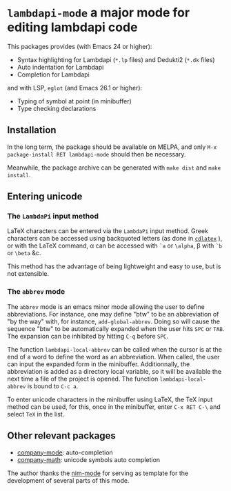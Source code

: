 `lambdapi-mode` a major mode for editing lambdapi code
=======================================================

This packages provides (with Emacs 24 or higher):
* Syntax highlighting for Lambdapi (`*.lp` files) and Dedukti2 (`*.dk` files)
* Auto indentation for Lambdapi
* Completion for Lambdapi

and with LSP, `eglot` (and Emacs 26.1 or higher):
* Typing of symbol at point (in minibuffer)
* Type checking declarations

Installation
------------
In the long term, the package should be available on MELPA, and only `M-x
package-install RET lambdapi-mode` should then be necessary.

Meanwhile, the package archive can be generated with 
`make dist` and `make install`.

Entering unicode
----------------
### The `LambdaPi` input method
LaTeX characters can be entered via the `LambdaPi` input method. 
Greek characters can be accessed using backquoted letters (as done in
[`cdlatex`](https://www.gnu.org/software/emacs/manual/html_node/org/CDLaTeX-mode.html)
), or with the LaTeX command, α can be accessed with `` `a `` or `\alpha`, β
with `` `b `` or `\beta` &c.

This method has the advantage of being lightweight and easy to use, but is not
extensible.

### The `abbrev` mode
The `abbrev` mode is an emacs minor mode allowing the user to define
abbreviations. For instance, one may define "btw" to be an abbreviation of "by
the way" with, for instance, `add-global-abbrev`. Doing so will cause the
sequence "btw" to be automatically expanded when the user hits `SPC` or `TAB`.
The expansion can be inhibited by hitting `C-q` before `SPC`.

The function `lambdapi-local-abbrev` can be called when the
cursor is at the end of a word to define the word as an abbreviation. When
called, the user can input the expanded form in the minibuffer. Additionnally,
the abbreviation is added as a directory local variable, so it will be available
the next time a file of the project is opened. The function
`lambdapi-local-abbrev` is bound to `C-c a`.

To enter unicode characters in the minibuffer using LaTeX, the TeX input method
can be used, for this, once in the minibuffer, enter `C-x RET C-\` and select
`TeX` in the list.

Other relevant packages
-----------------------
* [company-mode](https://github.com/company-mode/company-mode): auto-completion
* [company-math](https://github.com/vspinu/company-math): unicode symbols auto
  completion

The author thanks the [nim-mode](https://github.com/nim-lang/nim-mode) for
serving as template for the development of several parts of this mode.

